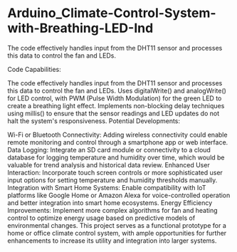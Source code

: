 # Arduino_Climate-Control-System-with-Breathing-LED-Ind
The code effectively handles input from the DHT11 sensor and processes this data to control the fan and LEDs. 


Code Capabilities:

The code effectively handles input from the DHT11 sensor and processes this data to control the fan and LEDs.
Uses digitalWrite() and analogWrite() for LED control, with PWM (Pulse Width Modulation) for the green LED to create a breathing light effect.
Implements non-blocking delay techniques using millis() to ensure that the sensor readings and LED updates do not halt the system's responsiveness.
Potential Developments:

Wi-Fi or Bluetooth Connectivity: Adding wireless connectivity could enable remote monitoring and control through a smartphone app or web interface.
Data Logging: Integrate an SD card module or connectivity to a cloud database for logging temperature and humidity over time, which would be valuable for trend analysis and historical data review.
Enhanced User Interaction: Incorporate touch screen controls or more sophisticated user input options for setting temperature and humidity thresholds manually.
Integration with Smart Home Systems: Enable compatibility with IoT platforms like Google Home or Amazon Alexa for voice-controlled operation and better integration into smart home ecosystems.
Energy Efficiency Improvements: Implement more complex algorithms for fan and heating control to optimize energy usage based on predictive models of environmental changes.
This project serves as a functional prototype for a home or office climate control system, with ample opportunities for further enhancements to increase its utility and integration into larger systems.





